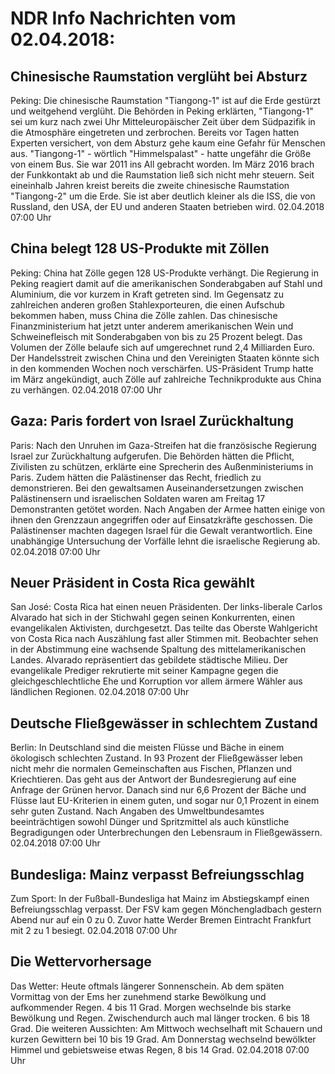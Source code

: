 # NDR Info Nachrichten vom 02.04.2018:


## Chinesische Raumstation verglüht bei Absturz
Peking: Die chinesische Raumstation "Tiangong-1" ist auf die Erde gestürzt und weitgehend verglüht. Die Behörden in Peking erklärten, "Tiangong-1" sei um kurz nach zwei Uhr Mitteleuropäischer Zeit über dem Südpazifik in die Atmosphäre eingetreten und zerbrochen. Bereits vor Tagen hatten Experten versichert, von dem Absturz gehe kaum eine Gefahr für Menschen aus. "Tiangong-1" - wörtlich  "Himmelspalast" - hatte ungefähr die Größe von einem Bus. Sie war 2011 ins All gebracht worden. Im März 2016 brach der Funkkontakt ab und die Raumstation ließ sich nicht mehr steuern. Seit eineinhalb Jahren kreist bereits die zweite chinesische Raumstation "Tiangong-2" um die Erde. Sie ist aber deutlich kleiner als die ISS, die von Russland, den USA, der EU und anderen Staaten betrieben wird. 02.04.2018 07:00 Uhr 

## China belegt 128 US-Produkte mit Zöllen
Peking: China hat Zölle gegen 128 US-Produkte verhängt. Die Regierung in Peking reagiert damit auf die amerikanischen Sonderabgaben auf Stahl und Aluminium, die vor kurzem in Kraft getreten sind. Im Gegensatz zu zahlreichen anderen großen Stahlexporteuren, die einen Aufschub bekommen haben, muss China die Zölle zahlen. Das chinesische Finanzministerium hat jetzt unter anderem amerikanischen Wein und Schweinefleisch mit Sonderabgaben von bis zu 25 Prozent belegt. Das Volumen der Zölle belaufe sich auf umgerechnet rund 2,4 Milliarden Euro. Der Handelsstreit zwischen China und den Vereinigten Staaten könnte sich in den kommenden Wochen noch verschärfen. US-Präsident Trump hatte im März angekündigt, auch Zölle auf zahlreiche Technikprodukte aus China zu verhängen. 02.04.2018 07:00 Uhr 

## Gaza: Paris fordert von Israel Zurückhaltung
Paris: Nach den Unruhen im Gaza-Streifen hat die französische Regierung Israel zur Zurückhaltung aufgerufen. Die Behörden hätten die Pflicht, Zivilisten zu schützen, erklärte eine Sprecherin des Außenministeriums in Paris. Zudem hätten die Palästinenser das Recht, friedlich zu demonstrieren. Bei den gewaltsamen Auseinandersetzungen zwischen Palästinensern und israelischen Soldaten waren am Freitag 17 Demonstranten getötet worden. Nach Angaben der Armee hatten einige von ihnen den Grenzzaun angegriffen oder auf Einsatzkräfte geschossen. Die Palästinenser machten dagegen Israel für die Gewalt verantwortlich. Eine unabhängige Untersuchung der Vorfälle lehnt die israelische Regierung ab. 02.04.2018 07:00 Uhr 

## Neuer Präsident in Costa Rica gewählt
San José:		Costa Rica hat einen neuen Präsidenten. Der links-liberale Carlos Alvarado hat sich in der Stichwahl gegen seinen Konkurrenten, einen evangelikalen Aktivisten, durchgesetzt. Das teilte das Oberste Wahlgericht von Costa Rica nach Auszählung fast aller Stimmen mit. Beobachter sehen in der Abstimmung eine wachsende Spaltung des mittelamerikanischen Landes. Alvarado repräsentiert das gebildete städtische Milieu. Der evangelikale Prediger rekrutierte mit seiner Kampagne gegen die gleichgeschlechtliche Ehe und Korruption vor allem ärmere Wähler aus ländlichen Regionen. 02.04.2018 07:00 Uhr 

## Deutsche Fließgewässer in schlechtem Zustand
Berlin: In Deutschland sind die meisten Flüsse und Bäche in einem ökologisch schlechten Zustand. In 93 Prozent der Fließgewässer leben nicht mehr die normalen Gemeinschaften aus Fischen, Pflanzen und Kriechtieren. Das geht aus der Antwort der Bundesregierung auf eine Anfrage der Grünen hervor. Danach sind nur 6,6 Prozent der Bäche und Flüsse laut EU-Kriterien in einem guten, und sogar nur 0,1 Prozent in einem sehr guten Zustand. Nach Angaben des Umweltbundesamtes beeinträchtigen sowohl Dünger und Spritzmittel als auch künstliche Begradigungen oder Unterbrechungen den Lebensraum in Fließgewässern. 02.04.2018 07:00 Uhr 

## Bundesliga: Mainz verpasst Befreiungsschlag
Zum Sport: In der Fußball-Bundesliga hat Mainz im Abstiegskampf einen Befreiungsschlag verpasst. Der FSV kam gegen Mönchengladbach gestern Abend nur auf ein 0 zu 0. Zuvor hatte Werder Bremen Eintracht Frankfurt mit 2 zu 1 besiegt. 02.04.2018 07:00 Uhr 

## Die Wettervorhersage
Das Wetter: Heute oftmals längerer Sonnenschein. Ab dem späten Vormittag von der Ems her zunehmend starke Bewölkung und aufkommender Regen. 4 bis 11 Grad. Morgen wechselnde bis starke Bewölkung und Regen. Zwischendurch auch mal länger trocken. 6 bis 18 Grad. Die weiteren Aussichten: Am Mittwoch wechselhaft mit Schauern und kurzen Gewittern bei 10 bis 19 Grad. Am Donnerstag wechselnd bewölkter Himmel und gebietsweise etwas Regen, 8 bis 14 Grad. 02.04.2018 07:00 Uhr 
